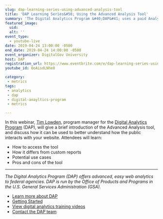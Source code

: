 ```yaml
---
slug: dap-learning-series-using-advanced-analysis-tool
title: 'DAP Learning Series&#58; Using the Advanced Analysis Tool'
summary: 'The Digital Analytics Program &#40;DAP&#41; uses a paid Analytics 360 account&#46; Users of DAP have access to a special tool currently only available for paid accounts - the Advanced Analysis tool&#46; In this training, we’ll demo the tool and show how you can use it to better understand your data and create drag-and-drop reports!'
featured_image: 
  uid: 
  alt: ''
event_type: 
  - youtube-live
date: 2019-04-24 13:00:00 -0500
end_date: 2019-04-24 14:00:00 -0500
event_organizer: DigitalGov University
host: DAP
registration_url: https://www.eventbrite.com/e/dap-learning-series-using-the-advanced-analysis-tool-registration-59013346508 
youtube_id: OoAisdLNhe0

category: 
 - metrics
tags: 
 - analytics
 - dap
 - digital-anayltics-program
 - metrics

---
```


In this webinar, [Tim Lowden](https://digital.gov/authors/tlowden/), program manager for the [Digital Analytics Program](https://digital.gov/dap/) (DAP), will give a brief introduction of the Advanced Analysis tool, and discuss how it can be used to better understand how the public interacts with your website. Attendees will learn:

- How to access the tool 
- How it differs from custom reports 
- Potential use cases 
- Pros and cons of the tool 

--- 

_The Digital Analytics Program (DAP) offers advanced, easy web analytics to federal agencies. DAP is run by the Office of Products and Programs in the U.S. General Services Administration (GSA)._ 

- [Learn more about DAP](https://www.digitalgov.gov/services/dap/?__hstc=178037178.6df0bfb6325b021320caefc863c6b10a.1537471110272.1551458455902.1551722413397.31&__hssc=178037178.1.1551722413397&__hsfp=3247019564) 
- [Getting Started](https://github.com/digital-analytics-program/gov-wide-code) 
- [View digital analytics training videos](https://www.youtube.com/playlist?list=PLd9b-GuOJ3nFwlyvLFUtmDpYFKezhot8P) 
- [Contact the DAP team](mailto:dap@support.digitalgov.gov)
